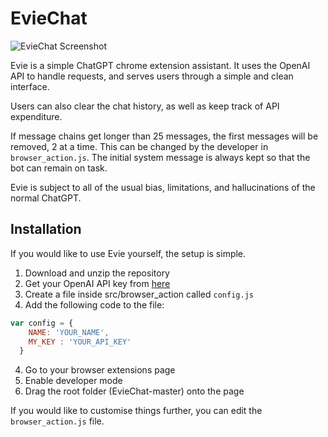 # EvieChat

![EvieChat Screenshot](https://i.imgur.com/GW9mfti.png)

Evie is a simple ChatGPT chrome extension assistant. It uses the OpenAI API to handle requests, and serves users through a simple and clean interface.

Users can also clear the chat history, as well as keep track of API expenditure.  

If message chains get longer than 25 messages, the first messages will be removed, 2 at a time. This can be changed by the developer in `browser_action.js`. The initial system message is always kept so that the bot can remain on task.

Evie is subject to all of the usual bias, limitations, and hallucinations of the normal ChatGPT.

## Installation
If you would like to use Evie yourself, the setup is simple.

1. Download and unzip the repository
3. Get your OpenAI API key from [here](https://platform.openai.com/account/api-keys)
2. Create a file inside src/browser_action called `config.js`
4. Add the following code to the file:
```javascript 
var config = {
    NAME: 'YOUR_NAME',
    MY_KEY : 'YOUR_API_KEY'
  }
```
4. Go to your browser extensions page
5. Enable developer mode
6. Drag the root folder (EvieChat-master) onto the page

If you would like to customise things further, you can edit the `browser_action.js` file.


